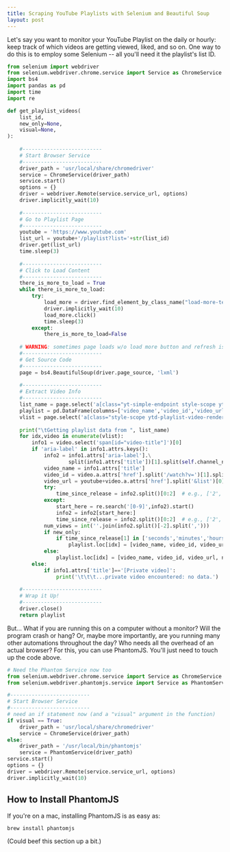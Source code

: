 ```yaml
---
title: Scraping YouTube Playlists with Selenium and Beautiful Soup
layout: post
---
```


Let's say you want to monitor your YouTube Playlist on the daily or hourly: keep track of which videos
are getting viewed, liked, and so on.  One way to do this is to
employ some Selenium -- all you'll need it the playlist's list ID.

```python
from selenium import webdriver
from selenium.webdriver.chrome.service import Service as ChromeService
import bs4
import pandas as pd
import time
import re

def get_playlist_videos(
    list_id, 
    new_only=None, 
    visual=None,
):
       
    #--------------------------
    # Start Browser Service
    #--------------------------
    driver_path = 'usr/local/share/chromedriver'
    service = ChromeService(driver_path)
    service.start()
    options = {}
    driver = webdriver.Remote(service.service_url, options)
    driver.implicitly_wait(10)
    
    #--------------------------
    # Go to Playlist Page
    #--------------------------
    youtube = 'https://www.youtube.com'
    list_url = youtube+'/playlist?list='+str(list_id)
    driver.get(list_url)
    time.sleep(3)
    
    #--------------------------
    # Click to Load Content
    #--------------------------
    there_is_more_to_load = True
    while there_is_more_to_load:
        try:
            load_more = driver.find_element_by_class_name("load-more-text")
            driver.implicitly_wait(10)
            load_more.click()
            time.sleep(3)
        except:
            there_is_more_to_load=False
    
    # WARNING: sometimes page loads w/o load more button and refresh is based on scrolling
    #--------------------------
    # Get Source Code
    #--------------------------
    page = bs4.BeautifulSoup(driver.page_source, 'lxml')
    
    #--------------------------
    # Extract Video Info
    #--------------------------
    list_name = page.select('a[class="yt-simple-endpoint style-scope yt-formatted-string"]')[0].text
    playlist = pd.DataFrame(columns=['video_name','video_id','video_url', 'views'])
    vlist = page.select('a[class="style-scope ytd-playlist-video-renderer"]')
    
    print("\tGetting playlist data from ", list_name)
    for idx,video in enumerate(vlist):
        info1 = video.select('span[id="video-title"]')[0]
        if 'aria-label' in info1.attrs.keys():
            info2 = info1.attrs['aria-label'].\
                    split(info1.attrs['title'])[1].split(self.channel_name)[-1]
            video_name = info1.attrs['title']
            video_id = video.a.attrs['href'].split('/watch?v=')[1].split('&')[0]
            video_url = youtube+video.a.attrs['href'].split('&list')[0]
            try:
                time_since_release = info2.split()[0:2]  # e.g., ['2', 'days']
            except:
                start_here = re.search('[0-9]',info2).start()
                info2 = info2[start_here:]
                time_since_release = info2.split()[0:2]  # e.g., ['2', 'days']
            num_views = int(''.join(info2.split()[-2].split(',')))
            if new_only:
                if time_since_release[1] in ['seconds','minutes','hours','days']:
                    playlist.loc[idx] = [video_name, video_id, video_url, num_views]
            else:
                playlist.loc[idx] = [video_name, video_id, video_url, num_views]
        else:
            if info1.attrs['title']=='[Private video]':
                print('\t\t\t...private video encountered: no data.')
    
    #--------------------------
    # Wrap it Up!
    #--------------------------
    driver.close()
    return playlist

```

But... What if you are running this on a computer without a monitor?  Will the program crash or hang?  Or, 
maybe more importantly, are you running many other automations throughout the day?  Who needs all the overhead
of an actual browser?  For this, you can use PhantomJS.  You'll just need to touch up the code
above.


```python
# Need the Phantom Service now too
from selenium.webdriver.chrome.service import Service as ChromeService
from selenium.webdriver.phantomjs.service import Service as PhantomService

#--------------------------
# Start Browser Service
#--------------------------
# need an if statement now (and a "visual" argument in the function)
if visual == True:
    driver_path = 'usr/local/share/chromedriver'
    service = ChromeService(driver_path)
else:
    driver_path = '/usr/local/bin/phantomjs'
    service = PhantomService(driver_path)
service.start()
options = {}
driver = webdriver.Remote(service.service_url, options)
driver.implicitly_wait(10)
```

## How to Install PhantomJS
If you're on a mac, installing PhantomJS is as easy as:
```
brew install phantomjs
```

(Could beef this section up a bit.)
